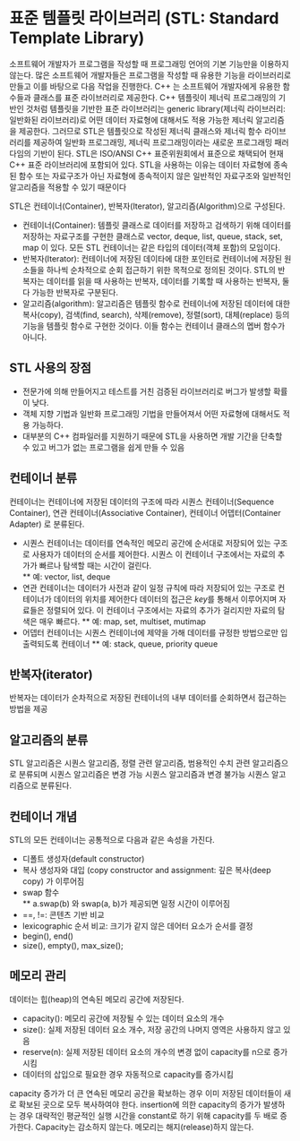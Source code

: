 # 표준 템플릿 라이브러리 (STL: Standard Template Library)

소프트웨어 개발자가 프로그램을 작성할 때 프로그래밍 언어의 기본 기능만을 이용하지 않는다. 많은 소프트웨어 개발자들은 프로그램을 작성할 때 유용한 기능을
라이브러리로 만들고 이를 바탕으로 다음 작업을 진행한다. C++ 는 소프트웨어 개발자에게 유용한 함수들과 클래스를 표준 라이브러리로 제공한다. 
C++ 템플릿이 제너릭 프로그래밍의 기반인 것처럼 템플릿을 기반한 표준 라이브러리는 generic library(제너릭 라이브러리: 일반화된 라이브러리)로 어떤 데이터 자료형에 대해서도 적용 가능한 제너릭 알고리즘을 제공한다.
그러므로 STL은 템플릿으로 작성된 제너릭 클래스와 제너릭 함수 라이브러리를 제공하여 일반화 프로그래밍, 제너릭 프로그래밍이라는 새로운 프로그래밍 패러다임의 기반이 된다.
STL은 ISO/ANSI C++ 표준위원회에서 표준으로 채택되어 현재 C++ 표준 라이브러리에 포함되어 있다. STL을 사용하는 이유는 데이터 자료형에 종속된 함수 또는 자료구조가
아닌 자료형에 종속적이지 않은 일반적인 자료구조와 일반적인 알고리즘을 적용할 수 있기 때문이다

STL은 컨테이너(Container), 반복자(Iterator), 알고리즘(Algorithm)으로 구성된다. 
* 컨테이너(Container): 템플릿 클래스로 데이터를 저장하고 검색하기 위해 데이터를 저장하는 자료구조를 구현한 클래스로 vector, deque, list, queue, stack, set, map 이 있다. 모든 STL 컨테이너는 같은 타입의 데이터(객체 포함)의 모임이다.  
* 반복자(Iterator): 컨테이너에 저장된 데이타에 대한 포인터로 컨테이너에 저장된 원소들을 하나씩 순차적으로 순회 접근하기 위한 목적으로 정의된 것이다. STL의 반복자는 데이터를 읽을 때 사용하는 반복자, 데이터를 기록할 때 사용하는 반복자, 둘 다 가능한 반복자로 구분된다.  
* 알고리즘(algorithm): 알고리즘은 템플릿 함수로 컨테이너에 저장된 데이터에 대한 복사(copy), 검색(find, search), 삭제(remove), 정렬(sort), 대체(replace)
 등의 기능을 템플릿 함수로 구현한 것이다. 이들 함수는 컨테이너 클래스의 멥버 함수가 아니다. 
 
## STL 사용의 장점
* 전문가에 의해 만들어지고 테스트를 거친 검증된 라이브러리로 버그가 발생할 확률이 낮다.
* 객체 지향 기법과 일반화 프로그래밍 기법을 만들어져서 어떤 자료형에 대해서도 적용 가능하다.
* 대부분의 C++ 컴파일러를 지원하기 때문에 STL을 사용하면 개발 기간을 단축할 수 있고 버그가 없는 프로그램을 쉽게 만들 수 있음

## 컨테이너 분류
컨테이너는 컨테이너에 저장된 데이터의 구조에 따라 시퀀스 컨테이너(Sequence Container), 연관 컨테이너(Associative Container), 컨테이너 어뎁터(Container Adapter) 로 분류된다.
* 시퀀스 컨테이너는 데이터를 연속적인 메모리 공간에 순서대로 저장되어 있는 구조로 사용자가 데이터의 순서를 제어한다. 
시퀀스 이 컨테이너 구조에서는 자료의 추가가 빠르나 탐색할 때는 시간이 걸린다.   
** 예: vector, list, deque
* 연관 컨테이너는 데이터가 사전과 같이 일정 규칙에 따라 저장되어 있는 구조로 컨테이너가 데이터의 위치를 제어한다 데이터의 접근은 *key*를 통해서 이루어지며 자료들은 정렬되어 있다. 이 컨테이너 구조에서는 자료의 추가가 걸리지만 자료의 탐색은 매우 빠르다. 
** 예: map, set, multiset, mutimap
* 어뎁터 컨테이너는 시퀀스 컨테이너에 제약을 가해 데이터를 규정한 방법으로만 입출력되도록 컨테이너
** 예: stack, queue, priority queue

## 반복자(iterator)
반복자는 데이터가 순차적으로 저장된 컨테이너의 내부 데이터를 순회하면서 접근하는 방법을 제공
 
 ## 알고리즘의 분류
 STL 알고리즘은 시퀀스 알고리즘, 정렬 관련 알고리즘, 범용적인 수치 관련 알고리즘으로 분류되며 시퀀스 알고리즘은 변경 가능 시퀀스 알고리즘과 변경 불가능 시퀀스 알고리즘으로 분류된다. 
 
 ## 컨테이너 개념 
 STL의 모든 컨테이너는 공통적으로 다음과 같은 속성을 가진다.
 * 디폴트 생성자(default constructor)
 * 복사 생성자와 대입 (copy constructor and assignment: 깊은 복사(deep copy) 가 이루어짐
 * swap 함수  
 ** a.swap(b) 와 swap(a, b)가 제공되면 일정 시간이 이루어짐 
 * ==, !=: 콘텐츠 기반 비교 
 * lexicographic 순서 비교: 크기가 같지 않은 데어터 요소가 순서를 결정
 * begin(), end()
 * size(), empty(), max_size();
 
 ## 메모리 관리
 데이터는 힙(heap)의 연속된 메모리 공간에 저장된다. 
 
 * capacity(): 메모리 공간에 저장될 수 있는 데이터 요소의 개수
 * size(): 실제 저장된 데이터 요소 개수, 저장 공간의 나머지 영역은 사용하지 않고 있음
 * reserve(n): 실제 저장된 데이터 요소의 개수의 변경 없이 capacity를 n으로 증가시킴
 * 데이터의 삽입으로 필요한 경우 자동적으로 capacity를 증가시킴 
 
 capacity 증가가 더 큰 연속된 메모리 공간을 확보하는 경우 이미 저장된 데이터들이 새로 확보된 곳으로 모두 복사하여야 한다.
 insertion에 의한 capacity의 증가가 발생하는 경우 대략적인 평균적인 실행 시간을 constant로 하기 위해 capacity를 두 배로 증가한다. 
 Capacity는 감소하지 않는다. 메모리는 해지(release)하지 않는다. 
 
